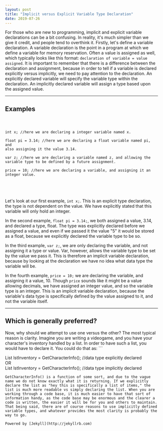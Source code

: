 ```yaml
---
layout: post
title: "Implicit versus Explicit Variable Type Declaration"
date: 2019-07-26
---
```


For those who are new to programming, implicit and explicit variable declarations can be a bit confusing. In reality, it's much simpler than we give it credit, and people tend to overthink it. Firstly, let's define a variable declaration. A variable declaration is the point in a program at which we define a variable for memory reservation. Often a value is assigned as well, which typically looks like this format: ```declaration of variable = value assigned```. It is important to remember that there is a difference between the declaration and assignment, because in order to tell if a variable is declared explicitly versus implicitly, we need to pay attention to the declaration. An explicitly declared variable will specify the variable type within the declaration. An implicitly declared variable will assign a type based upon the assigned value. 
<hr>
<h2>Examples</h2>
<pre><code>  

int x; //here we are declaring a integer variable named x.  
float pi = 3.14; //here we are declaring a float variable named pi, and also assigning it the value 3.14.  
var z; //here we are declaring a variable named z, and allowing the variable type to be defined by a future assignment.  
price = 10; //here we are declaring a variable, and assigning it an integer value.  

</code></pre>  
Let's look at our first example, ```int x;```. This is an explicit type declaration, the type is not dependent on the value. We have explicitly stated that this variable will only hold an integer.  

In the second example, ```float pi = 3.14;```, we both assigned a value, 3.14, and declared a type, float. The type was explicitly declared before we assigned a value, and even if we passed it the value "5" it would be stored as a float, because we explicitly declared the variable type to be so.  

In the third example, ```var z;```, we are only declaring the variable, and not assigning it a type or value. Var, however, allows the variable type to be set by the value we pass it. This is therefore an implicit variable declaration, because by looking at the declaration we have no idea what data type the variable will be.  

In the fourth example, ```price = 10;``` we are declaring the variable, and assigning it a value, 10. Though ```price``` sounds like it might be a value allowing decimals, we have assigned an integer value, and so the variable type is an integer. This is an implicit variable declaration, because the variable's data type is specifically defined by the value assigned to it, and not the variable itself.  
<hr>
<h2>Which is generally preferred?</h2>
Now, why should we attempt to use one versus the other? The most typical reason is clarity. Imagine you are writing a videogame, and you have your character's inventory handled by a list. In order to have such a list, you would have to declare it. You could do that as:  
```  

List <items> lstInventory = GetCharacterInfo(); //data type explicitly declared  
  OR  
List lstInventory = GetCharacterInfo(); //data type implicitly declared

```  
GetCharacterInfo() is a function of some sort, and due to the vague name we do not know exactly what it is returning. If we explicitly declare the list as "hey this is specifically a list of items," the list is much more readable vs simply declaring the list. When you are working through a code base, it is much easier to have that sort of information handy, as the code base may be enormous and the clearer a code is written, the easier it will be for you and others to maintain. That being said, there are of course reasons to use implicitly defined variable types, and whatever provides the most clarity is probably the way to go.  

Powered by [Jekyll](http://jekyllrb.com)
